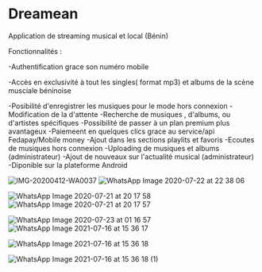 # Dreamean
Application de streaming musical et local (Bénin)

Fonctionnalités :

-Authentification  grace son numéro mobile

-Accès en exclusivité à tout les singles( format mp3) et albums de la scène musciale béninoise 

-Posibilité  d'enregistrer les musiques pour le mode hors connexion 
-Modification de la d'attente 
-Recherche de musiques , d'albums, ou d'artistes spécifiques
-Possibilité de passer à un plan premium plus avantageux 
-Paiemeent en quelques clics grace au service/api Fedapay/Mobile money
-Ajout dans les sections playlits et favoris
-Ecoutes de musiques hors connexion
-Uploading de musiques et albums (administrateur)
-Ajout de nouveaux sur l'actualité musical (administrateur)
-Diponible sur la plateforme Android

![IMG-20200412-WA0037](https://user-images.githubusercontent.com/47745859/127498471-0407b980-ec1c-41af-8977-3f08dd87d0ce.jpg) 
![WhatsApp Image 2020-07-22 at 22 38 06](https://user-images.githubusercontent.com/47745859/127496011-9b7d6c01-d6d9-40f0-bc31-89377a6bf06c.jpeg)

![WhatsApp Image 2020-07-21 at 20 17 58](https://user-images.githubusercontent.com/47745859/127495885-f05f625c-bde6-4941-baa6-e5febdbc824e.jpeg)  
![WhatsApp Image 2020-07-21 at 20 17 57](https://user-images.githubusercontent.com/47745859/127495924-0db959f7-eada-4a3c-ab8d-e9cbdb56bfe1.jpeg)

![WhatsApp Image 2020-07-23 at 01 16 57](https://user-images.githubusercontent.com/47745859/127496081-ee1f68cc-2a19-4d6a-90d7-c20cea0988c7.jpeg)
![WhatsApp Image 2021-07-16 at 15 36 17](https://user-images.githubusercontent.com/47745859/127496674-9e6d89fd-fa59-41b4-b399-e93c98e2f32b.jpeg)

![WhatsApp Image 2021-07-16 at 15 36 18](https://user-images.githubusercontent.com/47745859/127498905-939f032c-8f4e-4679-b624-3ce9e7af93c5.jpeg)


![WhatsApp Image 2021-07-16 at 15 36 18 (1)](https://user-images.githubusercontent.com/47745859/127496736-9f527d60-0e43-4163-9d7d-82db82a5b73c.jpeg)
